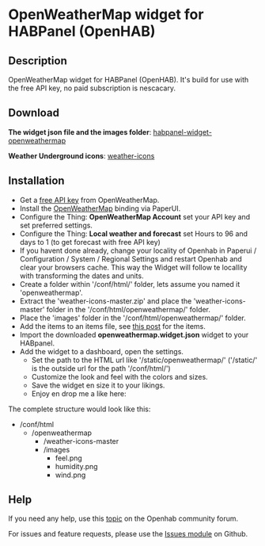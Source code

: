 # OpenWeatherMap widget for HABPanel (OpenHAB)

## Description
OpenWeatherMap widget for HABPanel (OpenHAB). It's build for use with the free API key, no paid subscription is nescacary.

## Download
**The widget json file and the images folder**: [habpanel-widget-openweathermap](https://github.com/BasvanH/habpanel-widget-openweathermap)

**Weather Underground icons**: [weather-icons](https://erikflowers.github.io/weather-icons/)

## Installation
* Get a [free API key](https://openweathermap.org/api) from OpenWeatherMap.
* Install the [OpenWeatherMap](https://www.openhab.org/addons/bindings/openweathermap/) binding via PaperUI.
* Configure the Thing: **OpenWeatherMap Account** set your API key and set preferred settings.
* Configure the Thing: **Local weather and forecast** set Hours to 96 and days to 1 (to get forecast with free API key)
* If you havent done already, change your locality of Openhab in Paperui / Configuration / System / Regional Settings and restart Openhab and clear your browsers cache. This way the Widget will follow te locallity with transforming the dates and units.
* Create a folder within '/conf/html/' folder, lets assume you named it 'openweathermap'.
* Extract the 'weather-icons-master.zip' and place the 'weather-icons-master' folder in the '/conf/html/openweathermap/' folder.
* Place the 'images' folder in the '/conf/html/openweathermap/' folder.
* Add the items to an items file, see [this post](https://community.openhab.org/t/openweathermap-widget-for-habpanel/65027) for the items.
* Import the downloaded **openweathermap.widget.json** widget to your HABpanel.
* Add the widget to a dashboard, open the settings.
  * Set the path to the HTML url like '/static/openweathermap/'  ('/static/' is the outside url for the path '/conf/html/')
  * Customize the look and feel with the colors and sizes.
  * Save the widget en size it to your likings.
  * Enjoy en drop me a like here:

The complete structure would look like this:

- /conf/html
  - /openweathermap
    - /weather-icons-master
    - /images
      - feel.png
      - humidity.png
      - wind.png

## Help
If you need any help, use this [topic](https://community.openhab.org/t/weather-underground-widget-with-forecast/40260) on the Openhab community forum.

For issues and feature requests, please use the [Issues module](https://github.com/BasvanH/habpanel-widget-weatherunderground/issues) on Github.

